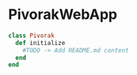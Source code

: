# PivorakWebApp

```ruby
class Pivorak
  def initialize
    #TODO -> Add README.md content
  end
end
```

